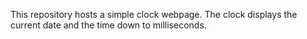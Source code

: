 This repository hosts a simple clock webpage.
The clock displays the current date and the time down to milliseconds.
